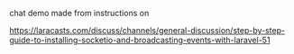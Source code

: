 
chat demo made from instructions on

https://laracasts.com/discuss/channels/general-discussion/step-by-step-guide-to-installing-socketio-and-broadcasting-events-with-laravel-51


